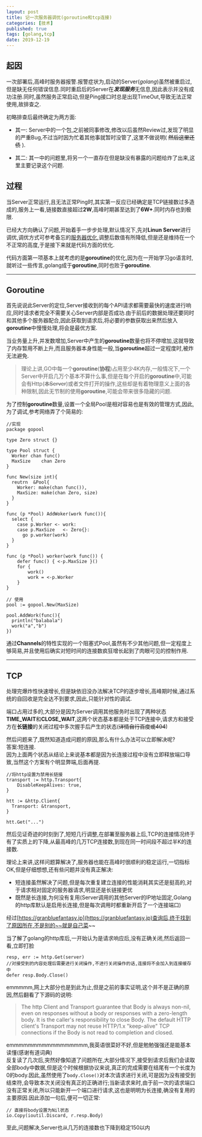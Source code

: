 ```yaml
---
layout: post
title: 记一次服务器调优(goroutine和tcp连接)
categories: [技术]
published: true
tags: [golang,tcp]
date: 2019-12-19
---
```


## 起因
一次部署后,高峰时服务器报警.报警症状为,启动的Server(*golang*)虽然被重启过,但是缺无任何错误信息.同时重启后的Server在***发现服务***无信息,因此表示并没有成功注册.同时,虽然服务正常启动,但是Ping接口时总是出现TimeOut,导致无法正常使用,故排查之.

初略排查后最终确定为两方面:

* 其一: Server中的一个包,之前被同事修改,修改以后虽然Review过,发现了明显的严重Bug,不过当时因为忙着其他事就暂时没管了,这里不做说明( ~~然后这里还债~~ ).

* 其二: 其一中的问题里,将另一个一直存在但是缺没有暴露的问题给炸了出来,这里主要记录这个问题.


## 过程
当Server正常运行,且无法正常Ping时,其实第一反应已经确定是TCP链接数过多造成的,服务上一看,链接数直接超过**2W**,高峰时期甚至达到了**6W+**.同时内存也到极限.

已经大方向确认了问题,开始着手一步步处理,默认情况下,先对**Linun Server**进行调优,调优方式可参考备忘的[服务器优化](/2019-12/linux服务器配置优化),调整后数值有所降低,但是还是维持在一个不正常的高度,于是接下来就是代码方面的优化.

代码方面第一项基本上就考虑的是**goroutine**的优化,因为在一开始学习go语言时,就听过一些传言,golang成于**goroutine**,同时也败于**goroutine**.

---

## Goroutine
首先说说此Server的定位,Server接收到的每个API请求都需要最快的速度进行响应,同时请求者完全不需要关心Server内部是否成功.由于前后的数据处理还要同时和其他多个服务器配合,因此获取到请求后,将必要的参数获取出来然后放入**goroutine**中慢慢处理,将会是最优方案.

当业务量上升,并发数增加,Server中产生的**goroutine**数量也将不停增加,这就导致了内存暂用不断上升,而且服务器本身性能一般,当**goroutine**超过一定程度时,被炸无法避免.
>理论上讲,GO中每一个**goroutine**(**协程**)占用至少4K内存,一般情况下,一个Server中开启几万个基本不算什么事,但是在每个开启的**goroutine**中,可能会有Http(~~本Server~~)或者文件打开的操作,这些却是有着物理意义上面的各种限制,因此无节制的使用**goroutine**,可能会带来很多隐藏的问题.

为了控制**goroutine**数量,设置一个全局Pool是相对容易也是有效的管理方式,因此,为了调试,参考网络弄了个简易的:
```golang
//实现
package gopool

type Zero struct {}

type Pool struct {
  Worker chan func()
  MaxSize    chan Zero
}

func New(size int){
  reutrn  &Pool{
    Worker: make(chan func()),
    MaxSize: make(chan Zero, size)
  }
}

func (p *Pool) AddWoker(work func()){
  select {
    case p.Worker <- work:
    case p.MaxSize   <- Zero{}:
      go p.worker(work)
  }
}

func (p *Pool) worker(work func()) {
	defer func() { <-p.MaxSize }()
	for {
		work()
		work = <-p.Worker
	}
}

// 使用
pool := gopool.New(MaxSize)

pool.AddWork(func(){
  println("balabala")
  work("a","b")
})
```
通过**Channels**的特性实现的一个阻塞式Pool,虽然有不少其他问题,但一定程度上够简易,并且使用后确实对短时间的连接数疯狂增长起到了肉眼可见的控制作用.

---

## TCP

处理完爆炸性快速增长,但是缺依旧没办法解决TCP的逐步增长,高峰期时候,通过系统的自回收是完全达不到要求,因此,只能针对性的调试.

端口占用过多的,大部分是因为Server调用其他服务时出现了两种状态**TIME_WAIT**和**CLOSE_WAIT**,这两个状态基本都是处于TCP连接中,请求方和接受方在**长链接**的关闭过程中多次握手后产生的状态(~~详情自行百度或404~~)

然后问题来了,既然知道造成问题的原因,那么有什么办法可以立即解决呢?<br/>答案:短连接.<br/>因为上面两个状态从结论上来说基本都是因为长连接过程中没有立即释放端口导致,当然这个方案有个明显弊端,后面再提.

```golang
//将http设置为禁用长链接
transport := http.Transport{
	DisableKeepAlives: true,
}
	
htt := &http.Client{
  Transport: &transport,
}

htt.Get("...")
```

然后见证奇迹的时刻到了,短短几行调整,在部署至服务器上后,TCP的连接情况终于有了实质上的下降,从最高峰的几万TCP连接数,到现在同一时间段不超过半K的连接数.

理论上来讲,这样问题算解决了,服务器也能在高峰时很顺利的稳定运行,一切指标OK,但是仔细想想,还有些问题并没有真正解决:
* 短连接虽然解决了问题,但是每次重复建立连接的性能消耗其实还是挺高的,对于请求相对固定的服务器请求,明显还是长链接更优
* 既然是长连接,为何没有复用(Server调用的其他Server的IP地址固定,Golang的http库默认是启用长连接,但是每次调用时都重新开启了一个连接端口)

经过[https://granbluefantasy.jp](https://granbluefantasy.jp)查询后,终于找到了原因所在,不是别的~~就是自己菜~~

当了解了golang的http库后,一开始认为是请求响应后,没有正确关闭,然后返回一看,立即打脸
```golang
resp, err := http.Get(server)
//对接受到的内容处理后需要进行关闭操作,不进行关闭操作的话,连接将不会加入到连接缓存中
defer resp.Body.Close()
```

emmmmm,网上大部分也是到此为止,但是之前的事实证明,这个并不是正确的原因,然后翻看了下源码的说明:
> The http Client and Transport guarantee that Body is always
> non-nil, even on responses without a body or responses with
> a zero-length body. It is the caller's responsibility to
> close Body. The default HTTP client's Transport may not
> reuse HTTP/1.x "keep-alive" TCP connections if the Body is
> not read to completion and closed.

emmmmmmmmmmmmmmmmm,我英语很菜好不好,但是勉勉强强还是能基本读懂(感谢有道词典)<br />
反复读了几次后,突然好像知道了问题所在,大部分情况下,接受到请求后我们会读取全部body中数据,但是这个时候根据协议来说,真正的完成需要在结尾有一个长度为0的body.因此,虽然使用了`body.Close()`对本次请求进行关闭,可是因为没有接受到结束符,会导致本次关闭没有真正的正确进行;当新请求来时,由于前一次的请求端口没有正常关闭,所以只能新开一个端口进行请求,这也是明明为长连接,确没有复用的主要原因.因此添加一句后,便可一切正常:
```golang
// 直接将body设置为Nil状态
io.Copy(ioutil.Discard, r.resp.Body)
```

至此,问题解决,Server也从几万的连接数也下降到稳定150以内










